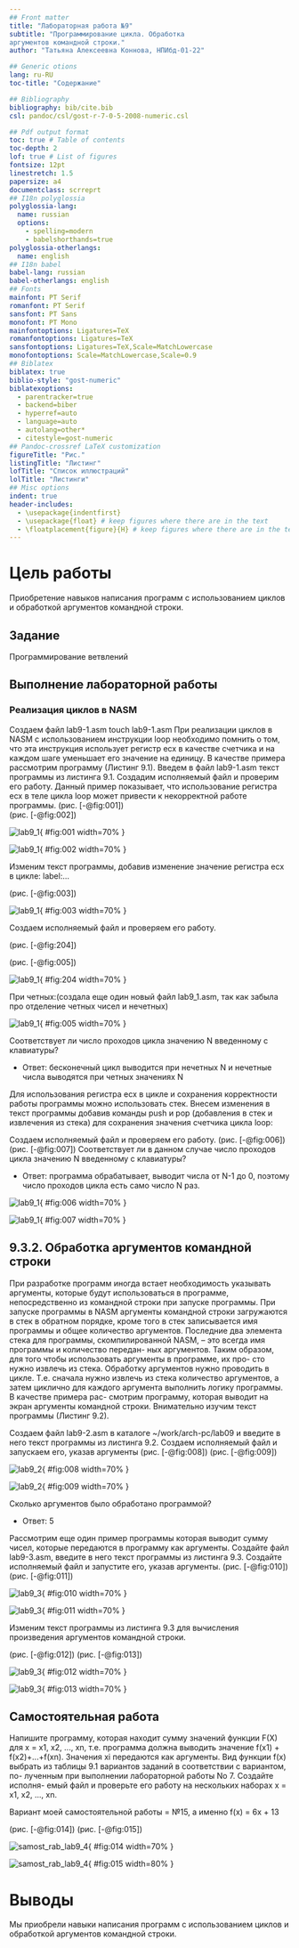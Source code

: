 ```yaml
---
## Front matter
title: "Лабораторная работа №9"
subtitle: "Программирование цикла. Обработка
аргументов командной строки."
author: "Татьяна Алексеевна Коннова, НПИбд-01-22"

## Generic otions
lang: ru-RU
toc-title: "Содержание"

## Bibliography
bibliography: bib/cite.bib
csl: pandoc/csl/gost-r-7-0-5-2008-numeric.csl

## Pdf output format
toc: true # Table of contents
toc-depth: 2
lof: true # List of figures
fontsize: 12pt
linestretch: 1.5
papersize: a4
documentclass: scrreprt
## I18n polyglossia
polyglossia-lang:
  name: russian
  options:
	- spelling=modern
	- babelshorthands=true
polyglossia-otherlangs:
  name: english
## I18n babel
babel-lang: russian
babel-otherlangs: english
## Fonts
mainfont: PT Serif
romanfont: PT Serif
sansfont: PT Sans
monofont: PT Mono
mainfontoptions: Ligatures=TeX
romanfontoptions: Ligatures=TeX
sansfontoptions: Ligatures=TeX,Scale=MatchLowercase
monofontoptions: Scale=MatchLowercase,Scale=0.9
## Biblatex
biblatex: true
biblio-style: "gost-numeric"
biblatexoptions:
  - parentracker=true
  - backend=biber
  - hyperref=auto
  - language=auto
  - autolang=other*
  - citestyle=gost-numeric
## Pandoc-crossref LaTeX customization
figureTitle: "Рис."
listingTitle: "Листинг"
lofTitle: "Список иллюстраций"
lolTitle: "Листинги"
## Misc options
indent: true
header-includes:
  - \usepackage{indentfirst}
  - \usepackage{float} # keep figures where there are in the text
  - \floatplacement{figure}{H} # keep figures where there are in the text
---
```


# Цель работы

Приобретение навыков написания программ с использованием циклов и
обработкой аргументов командной строки.

## Задание  


Программирование ветвлений


## Выполнение лабораторной работы 


### Реализация циклов в NASM  



Создаем файл lab9-1.asm
touch lab9-1.asm
При реализации циклов в NASM с использованием инструкции loop необходимо помнить о том, что эта инструкция использует регистр ecx в качестве счетчика и на каждом шаге уменьшает его значение на единицу. В качестве примера рассмотрим программу (Листинг 9.1). Введем в файл lab9-1.asm текст программы из листинга 9.1. Создадим исполняемый файл и проверим его работу.
Данный пример показывает, что использование регистра ecx в теле цикла loop может привести к некорректной работе программы. (рис. [-@fig:001])  
(рис. [-@fig:002])


![lab9_1](image/1.jpg){ #fig:001 width=70% }

![lab9_1](image/2.jpg){ #fig:002 width=70% }


Изменим текст программы, добавив изменение значение регистра ecx в цикле:
label:...

(рис. [-@fig:003]) 

![lab9_1](image/3.jpg){ #fig:003 width=70% }

Создаем исполняемый файл и проверяем его работу. 

(рис. [-@fig:204]) 

(рис. [-@fig:005])




![lab9_1](image/4.jpg){ #fig:204 width=70% }


При четных:(создала еще один новый файл lab9_1.asm, так как забыла про отделение четных чисел и нечетных)


![lab9_1](image/15.jpg){ #fig:005 width=70% }


 Соответствует ли число проходов цикла значению N
введенному с клавиатуры?

* Ответ: бесконечный цикл выводится при нечетных N и нечетные числа выводятся при четных значениях N

Для использования регистра ecx в цикле и сохранения корректности работы
программы можно использовать стек. Внесем изменения в текст программы
добавив команды push и pop (добавления в стек и извлечения из стека) для
сохранения значения счетчика цикла loop:


Создаем исполняемый файл и проверяем его работу. (рис. [-@fig:006])  (рис. [-@fig:007])  Соответствует ли в данном случае число проходов цикла значению N введенному с клавиатуры?

* Ответ: программа обрабатывает, выводит числа от N-1 до 0, поэтому число проходов цикла есть само число N раз.

![lab9_1](image/5.jpg){ #fig:006 width=70% }   

![lab9_1](image/6.jpg){ #fig:007 width=70% }



## 9.3.2. Обработка аргументов командной строки



При разработке программ иногда встает необходимость указывать аргументы,
которые будут использоваться в программе, непосредственно из командной
строки при запуске программы.
При запуске программы в NASM аргументы командной строки загружаются
в стек в обратном порядке, кроме того в стек записывается имя программы и
общее количество аргументов. Последние два элемента стека для программы,
скомпилированной NASM, – это всегда имя программы и количество передан-
ных аргументов.
Таким образом, для того чтобы использовать аргументы в программе, их про-
сто нужно извлечь из стека. Обработку аргументов нужно проводить в цикле.
Т.е. сначала нужно извлечь из стека количество аргументов, а затем циклично
для каждого аргумента выполнить логику программы. В качестве примера рас-
смотрим программу, которая выводит на экран аргументы командной строки.
Внимательно изучим текст программы (Листинг 9.2).

Создаем файл lab9-2.asm в каталоге ~/work/arch-pc/lab09 и введите в него
текст программы из листинга 9.2.
Создаем исполняемый файл и запускаем его, указав аргументы (рис. [-@fig:008]) (рис. [-@fig:009])

![lab9_2](image/7.jpg){ #fig:008 width=70% }    


![lab9_2](image/8.jpg){ #fig:009 width=70% }    

Сколько аргументов было обработано программой?  
* Ответ: 5



Рассмотрим еще один пример программы которая выводит сумму чисел,
которые передаются в программу как аргументы. Создайте файл lab9-3.asm, введите в него текст программы из листинга
9.3.
Создайте исполняемый файл и запустите его, указав аргументы.  (рис. [-@fig:010]) (рис. [-@fig:011])

![lab9_3](image/9.jpg){ #fig:010 width=70% }   


![lab9_3](image/10.jpg){ #fig:011 width=70% }   

Изменим текст программы из листинга 9.3 для вычисления произведения
аргументов командной строки.

 (рис. [-@fig:012]) (рис. [-@fig:013])

![lab9_3](image/11.jpg){ #fig:012 width=70% }   


![lab9_3](image/12.jpg){ #fig:013 width=70% }   

## Самостоятельная работа  


Напишите программу, которая находит сумму значений функции F(X)
для x = x1, x2, ..., xn, т.е. программа должна выводить значение f(x1) +
f(x2)+...+f(xn). Значения xi передаются как аргументы. Вид функции f(x)
выбрать из таблицы 9.1 вариантов заданий в соответствии с вариантом, по-
лученным при выполнении лабораторной работы No 7. Создайте исполня-
емый файл и проверьте его работу на нескольких наборах x = x1, x2, ..., xn. 


Вариант моей самостоятельной работы = №15, а именно f(x) = 6x + 13


(рис. [-@fig:014]) (рис. [-@fig:015])

![samost_rab_lab9_4](image/13.jpg){ #fig:014 width=70% }   


![samost_rab_lab9_4](image/14.jpg){ #fig:015 width=80% }   


# Выводы
Мы приобрели навыки написания программ с использованием циклов и
обработкой аргументов командной строки.

